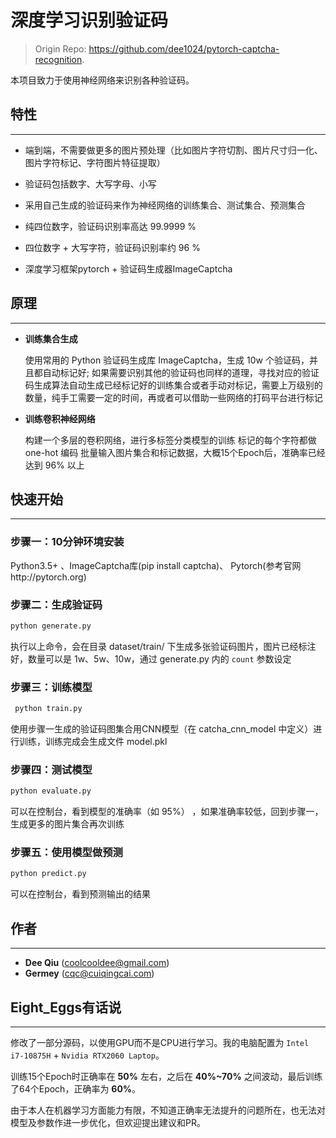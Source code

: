 # 深度学习识别验证码

> Origin Repo: https://github.com/dee1024/pytorch-captcha-recognition.

本项目致力于使用神经网络来识别各种验证码。


## 特性
---

- 端到端，不需要做更多的图片预处理（比如图片字符切割、图片尺寸归一化、图片字符标记、字符图片特征提取）

- 验证码包括数字、大写字母、小写

- 采用自己生成的验证码来作为神经网络的训练集合、测试集合、预测集合

- 纯四位数字，验证码识别率高达 99.9999 %

- 四位数字 + 大写字符，验证码识别率约 96 %

- 深度学习框架pytorch + 验证码生成器ImageCaptcha


## 原理
---

- __训练集合生成__

    使用常用的 Python 验证码生成库 ImageCaptcha，生成 10w 个验证码，并且都自动标记好;
    如果需要识别其他的验证码也同样的道理，寻找对应的验证码生成算法自动生成已经标记好的训练集合或者手动对标记，需要上万级别的数量，纯手工需要一定的时间，再或者可以借助一些网络的打码平台进行标记

- __训练卷积神经网络__

    构建一个多层的卷积网络，进行多标签分类模型的训练
    标记的每个字符都做 one-hot 编码
    批量输入图片集合和标记数据，大概15个Epoch后，准确率已经达到 96% 以上


## 快速开始
---

### 步骤一：10分钟环境安装

Python3.5+ 、ImageCaptcha库(pip install captcha)、 Pytorch(参考官网http://pytorch.org)

### 步骤二：生成验证码

```bash
python generate.py
```

执行以上命令，会在目录 dataset/train/ 下生成多张验证码图片，图片已经标注好，数量可以是 1w、5w、10w，通过 generate.py 内的 `count` 参数设定

### 步骤三：训练模型

```bash
 python train.py
```

使用步骤一生成的验证码图集合用CNN模型（在 catcha_cnn_model 中定义）进行训练，训练完成会生成文件 model.pkl

### 步骤四：测试模型

```bash
python evaluate.py
```

可以在控制台，看到模型的准确率（如 95%） ，如果准确率较低，回到步骤一，生成更多的图片集合再次训练

### 步骤五：使用模型做预测

```bash
python predict.py
```

 可以在控制台，看到预测输出的结果


## 作者
---

* __Dee Qiu__ (coolcooldee@gmail.com)
* __Germey__ (cqc@cuiqingcai.com)


## Eight_Eggs有话说
---

修改了一部分源码，以使用GPU而不是CPU进行学习。我的电脑配置为 `Intel i7-10875H` + `Nvidia RTX2060 Laptop`。

训练15个Epoch时正确率在 **50%** 左右，之后在 **40%~70%** 之间波动，最后训练了64个Epoch，正确率为 **60%**。

由于本人在机器学习方面能力有限，不知道正确率无法提升的问题所在，也无法对模型及参数作进一步优化，但欢迎提出建议和PR。